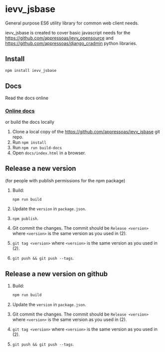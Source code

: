 # ievv_jsbase

General purpose ES6 utility library for common web client needs.

ievv_jsbase is created to cover basic javascript needs for the
https://github.com/appressoas/ievv_opensource and
https://github.com/appressoas/django_cradmin
python libraries.


## Install

```bash
npm install ievv_jsbase
```


## Docs

Read the docs online
### [Online docs](https://appressoas.github.io/ievv_jsbase/)

or build the docs locally

1. Clone a local copy of the https://github.com/appressoas/ievv_jsbase git repo.
2. Run ``npm install``
3. Run ``npm run build-docs``
4. Open ``docs/index.html`` in a browser.


## Release a new version
(for people with publish permissions for the npm package)

1. Build:

   ```bash
   npm run build
   ```
2. Update the ``version`` in ``package.json``.
3. ``npm publish``.
4. Git commit the changes. The commit should be
   ``Release <version>``
   where ``<version>`` is the same version as you used in (2).
5. ``git tag <version>`` where ``<version>`` is the same version as
   you used in (2).
6. ``git push && git push --tags``.


## Release a new version on github

1. Build:

   ```bash
   npm run build
   ```
2. Update the ``version`` in ``package.json``.
3. Git commit the changes. The commit should be ``Release <version>``
   where ``<version>`` is the same version as you used in (2).
4. ``git tag <version>`` where ``<version>`` is the same version as
   you used in (2).
5. ``git push && git push --tags``.

